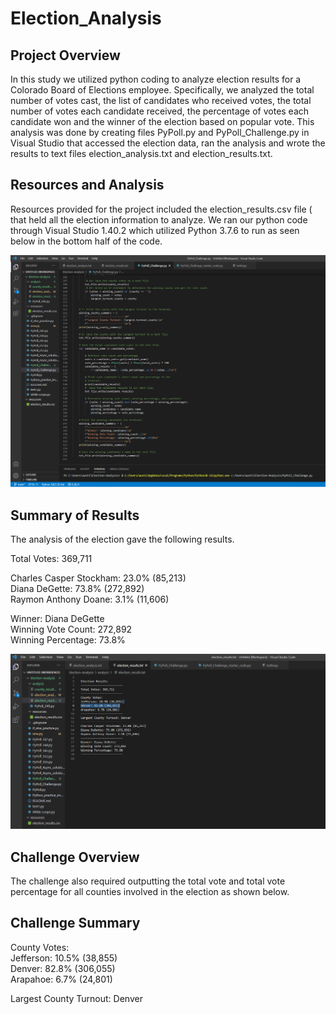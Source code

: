# Election_Analysis


## Project Overview
In this study we utilized python coding to analyze election results for a Colorado Board of Elections employee.  Specifically, we analyzed the total number of votes cast, the list of candidates who received votes, the total number of votes each candidate received, the percentage of votes each candidate won and the winner of the election based on popular vote.   This analysis was done by creating files PyPoll.py and PyPoll_Challenge.py in Visual Studio that accessed the election data, ran the analysis and wrote the results to text files election_analysis.txt and election_results.txt. 

## Resources and Analysis
Resources provided for the project included the election_results.csv file ( that held all the election information to analyze.  We ran our python code through Visual Studio 1.40.2 which utilized Python 3.7.6 to run as seen below in the bottom half of the code.

![alt text](https://github.com/austin020269/Election-Analysis/blob/main/PyPoll_Challenge.PNG)


## Summary of Results
The analysis of the election gave the following results.

Total Votes: 369,711

Charles Casper Stockham: 23.0% (85,213)  
Diana DeGette: 73.8% (272,892)  
Raymon Anthony Doane: 3.1% (11,606)

Winner: Diana DeGette  
Winning Vote Count: 272,892  
Winning Percentage: 73.8%

![alt text](https://github.com/austin020269/Election-Analysis/blob/main/election_results.PNG)

## Challenge Overview
The challenge also required outputting the total vote and total vote percentage for all counties involved in the election as shown below.

## Challenge Summary

County Votes:  
Jefferson: 10.5% (38,855)  
Denver: 82.8% (306,055)  
Arapahoe: 6.7% (24,801)  

Largest County Turnout: Denver

